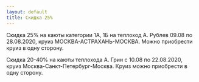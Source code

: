 ```yaml
---
layout: default
title: Скидка 25%
---
```


Скидка 25% на каюты категории 1А, 1Б на теплоход А. Рублев 09.08 по 28.08.2020, круиз МОСКВА-АСТРАХАНЬ-МОСКВА. Можно приобрести круиз в одну сторону. 

Скидка 20-40% на каюты теплохода А. Грин с 10.08 по 22.08.2020, круиз Москва-Санкт-Петербург-Москва. Круиз можно приобрести в одну сторону. 
